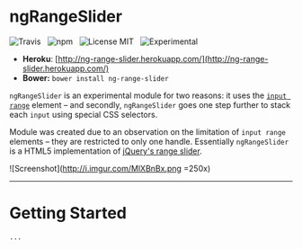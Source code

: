 ngRangeSlider
===================

![Travis](http://img.shields.io/travis/Wildhoney/ngRangeSlider.svg?style=flat)
&nbsp;
![npm](http://img.shields.io/npm/v/ng-range-slider.svg?style=flat)
&nbsp;
![License MIT](http://img.shields.io/badge/License-MIT-lightgrey.svg?style=flat)
&nbsp;
![Experimental](http://img.shields.io/badge/%20!%20%20-experimental-blue.svg?style=flat)

* **Heroku**: [http://ng-range-slider.herokuapp.com/](http://ng-range-slider.herokuapp.com/)
* **Bower:** `bower install ng-range-slider`

`ngRangeSlider` is an experimental module for two reasons: it uses the [`input range`](http://caniuse.com/#search=range) element &ndash; and secondly, `ngRangeSlider` goes one step further to stack each `input` using special CSS selectors.

Module was created due to an observation on the limitation of `input range` elements &ndash; they are restricted to only one handle. Essentially `ngRangeSlider` is a HTML5 implementation of [jQuery's range slider](http://jqueryui.com/slider/#range).

![Screenshot](http://i.imgur.com/MlXBnBx.png =250x)

---

# Getting Started

`...`